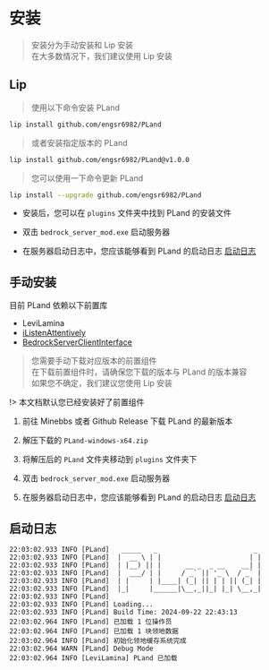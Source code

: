 # 安装

> 安装分为手动安装和 Lip 安装  
> 在大多数情况下，我们建议使用 Lip 安装

## Lip

> 使用以下命令安装 PLand

```bash
lip install github.com/engsr6982/PLand
```

> 或者安装指定版本的 PLand

```bash
lip install github.com/engsr6982/PLand@v1.0.0
```

> 您可以使用一下命令更新 PLand

```bash
lip install --upgrade github.com/engsr6982/PLand
```

- 安装后，您可以在 `plugins` 文件夹中找到 PLand 的安装文件

- 双击 `bedrock_server_mod.exe` 启动服务器

- 在服务器启动日志中，您应该能够看到 PLand 的启动日志 [启动日志](#启动日志)

## 手动安装

目前 PLand 依赖以下前置库

- LeviLamina
- [iListenAttentively](https://github.com/MiracleForest/iListenAttentively-Release)
- [BedrockServerClientInterface](https://github.com/OEOTYAN/BedrockServerClientInterface)

> 您需要手动下载对应版本的前置组件  
> 在下载前置组件时，请确保您下载的版本与 PLand 的版本兼容  
> 如果您不确定，我们建议您使用 Lip 安装

!> 本文档默认您已经安装好了前置组件

1. 前往 Minebbs 或者 Github Release 下载 PLand 的最新版本

2. 解压下载的 `PLand-windows-x64.zip`

3. 将解压后的 `PLand` 文件夹移动到 `plugins` 文件夹下

4. 双击 `bedrock_server_mod.exe` 启动服务器

5. 在服务器启动日志中，您应该能够看到 PLand 的启动日志 [启动日志](#启动日志)

## 启动日志

```log
22:03:02.933 INFO [PLand]   _____   _                        _
22:03:02.933 INFO [PLand]  |  __ \ | |                      | |
22:03:02.933 INFO [PLand]  | |__) || |      __ _  _ __    __| |
22:03:02.933 INFO [PLand]  |  ___/ | |     / _` || '_ \  / _` |
22:03:02.933 INFO [PLand]  | |     | |____| (_| || | | || (_| |
22:03:02.933 INFO [PLand]  |_|     |______|\__,_||_| |_| \__,_|
22:03:02.933 INFO [PLand]
22:03:02.933 INFO [PLand] Loading...
22:03:02.933 INFO [PLand] Build Time: 2024-09-22 22:43:13
22:03:02.964 INFO [PLand] 已加载 1 位操作员
22:03:02.964 INFO [PLand] 已加载 1 块领地数据
22:03:02.964 INFO [PLand] 初始化领地缓存系统完成
22:03:02.964 WARN [PLand] Debug Mode
22:03:02.964 INFO [LeviLamina] PLand 已加载
```
